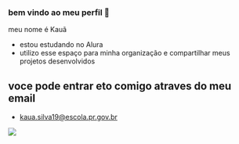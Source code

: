 ### bem vindo ao meu perfil 🤙

meu nome é Kauã

- estou estudando no Alura
- utilizo esse espaço para minha organização e compartilhar meus projetos desenvolvidos
## voce pode entrar eto comigo atraves do meu email

- kaua.silva19@escola.pr.gov.br

![](https://media.tenor.com/uRgUZ63aOmYAAAAC/we-found-you-carnage.gif
)


